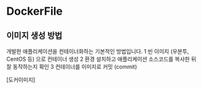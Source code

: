 # DockerFile

## 이미지 생성 방법

개발한 애플리케이션을 컨테이너화하는 기본적인 방법입니다.
1  빈 이미지 (우분투, CentOS 등) 으로 컨테이너 생성
2  환경 설치하고 애플리케이션 소스코드를 복사한 뒤 잘 동작하는지 확인
3  컨테이너를 이미지로 커밋 (commit)

[도커이미지] 

<!--stackedit_data:
eyJoaXN0b3J5IjpbMTcxNDc3MjMzLC0zOTQzMzI1LDE3MzI3Mz
k5OV19
-->